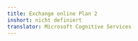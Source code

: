 ```yaml
---
title: Exchange online Plan 2
inshort: nicht definiert
translator: Microsoft Cognitive Services
---
```




